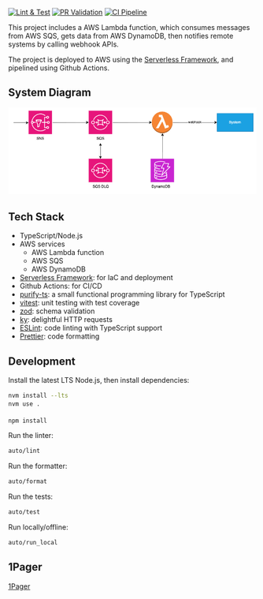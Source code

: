 [![Lint & Test](https://github.com/nkcoder/whitehaven/actions/workflows/lint_test.yml/badge.svg)](https://github.com/nkcoder/whitehaven/actions/workflows/validate_pr.yml) [![PR Validation](https://github.com/nkcoder/whitehaven/actions/workflows/validate_pr.yml/badge.svg)](https://github.com/nkcoder/whitehaven/actions/workflows/validate_pr.yml) [![CI Pipeline](https://github.com/nkcoder/whitehaven/actions/workflows/deploy_pipeline.yml/badge.svg?branch=main)](https://github.com/nkcoder/whitehaven/actions/workflows/deploy_pipeline.yml)

This project includes a AWS Lambda function, which consumes messages from AWS SQS, gets data from AWS DynamoDB, then notifies remote systems by calling webhook APIs.

The project is deployed to AWS using the [Serverless Framework](https://www.serverless.com/), and pipelined using Github Actions.

## System Diagram

![system diagram](./docs/whitehaven_diagram.png)

## Tech Stack

- TypeScript/Node.js
- AWS services
  - AWS Lambda function
  - AWS SQS
  - AWS DynamoDB
- [Serverless Framework](https://www.serverless.com/): for IaC and deployment
- Github Actions: for CI/CD
- [purify-ts](https://gigobyte.github.io/purify/): a small functional programming library for TypeScript
- [vitest](https://vitest.dev/): unit testing with test coverage
- [zod](https://zod.dev/): schema validation
- [ky](https://github.com/sindresorhus/ky): delightful HTTP requests
- [ESLint](https://eslint.org/): code linting with TypeScript support
- [Prettier](https://prettier.io/): code formatting

## Development

Install the latest LTS Node.js, then install dependencies:

```sh
nvm install --lts
nvm use .

npm install
```

Run the linter:

```sh
auto/lint
```

Run the formatter:

```sh
auto/format
```

Run the tests:

```sh
auto/test
```

Run locally/offline:

```sh
auto/run_local
```

## 1Pager

[1Pager](./docs/1pager.md)
